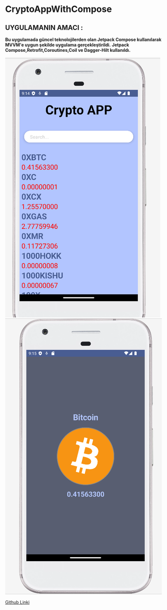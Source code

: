 # CryptoAppWithCompose

## UYGULAMANIN AMACI :
**Bu uygulamada güncel teknolojilerden olan Jetpack Compose kullanılarak MVVM'e uygun şekilde uygulama gerçekleştirildi.**
**Jetpack Compose,Retrofit,Coroutines,Coil ve Dagger-Hilt kullanıldı.**

![main screen](https://github.com/ferhatseker180/CryptoAppWithCompose/blob/master/app/src/main/res/drawable/mainscreen.PNG)
![detail screen](https://github.com/ferhatseker180/CryptoAppWithCompose/blob/master/app/src/main/res/drawable/detailscreen.PNG)




[Github Linki](https://github.com/ferhatseker180/ArtbookAndroidTesting)


